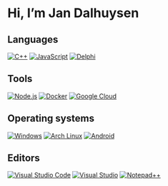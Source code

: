 # Hi, I’m Jan Dalhuysen

## Languages

[<img alt="C++" src="https://img.shields.io/badge/C%2B%2B-00599C?style=flat-square&logo=c%2B%2B&logoColor=white" />](https://en.wikipedia.org/wiki/C%2B%2B)
[<img alt="JavaScript" src="https://img.shields.io/badge/-JavaScript-F7DF1E?style=flat-square&logo=javascript&logoColor=white" />](https://en.wikipedia.org/wiki/JavaScript)
[<img alt="Delphi" src="https://img.shields.io/badge/-Delphi%2FPascal-ED1F35?style=flat-square&logo=embarcadero&logoColor=white" />](<https://en.wikipedia.org/wiki/Delphi_(software)>)

## Tools

[<img alt="Node.js" src="https://img.shields.io/badge/-Nodejs-43853d?style=flat-square&logo=Node.js&logoColor=white" />](https://nodejs.org/en)
[<img alt="Docker" src="https://img.shields.io/badge/-Docker-46a2f1?style=flat-square&logo=docker&logoColor=white" />](https://www.docker.com)
[<img alt="Google Cloud" src="https://img.shields.io/badge/Google_Cloud-4285F4?style=flat-square&logo=google-cloud&logoColor=white" />](https://cloud.google.com)

## Operating systems

[<img alt="Windows" src="https://img.shields.io/badge/Windows-0078D6?style=flat-square&logo=windows&logoColor=white" />](https://windows.com)
[<img alt="Arch Linux" src="https://img.shields.io/badge/-Arch%20Linux-1793D1?style=flat-square&logo=arch%20linux&logoColor=white" />](https://archlinux.org)
[<img alt="Android" src="https://img.shields.io/badge/Android-3DDC84?style=flat-square&logo=android&logoColor=white" />](https://android.com)

## Editors

[<img alt="Visual Studio Code" src="https://img.shields.io/badge/-VS%20Code-007ACC?style=flat-square&logo=visual%20studio%20code&logoColor=white" />](https://code.visualstudio.com)
[<img alt="Visual Studio" src="https://img.shields.io/badge/Visual_Studio-5C2D91?style=flat-square&logo=visual%20studio&logoColor=white" />](https://visualstudio.com)
[<img alt="Notepad++" src="https://img.shields.io/badge/Notepad++-90E59A.svg?style=flat-square&logo=notepad%2B%2B&logoColor=black" />](https://notepad-plus-plus.org)

<!---
[![Jan's Github stats](https://github-readme-stats.vercel.app/api?username=jandalhuysen&count_private=true&show_icons=true&theme=blue-green)](https://github.com/JanDalhuysen)
<br>
[![Top Languages](https://github-readme-stats.vercel.app/api/top-langs/?username=jandalhuysen&layout=compact&langs_count=8&theme=blue-green)](https://github.com/JanDalhuysen)
--->

<!---
jandalhuysen/jandalhuysen is a ✨ special ✨ repository because its `README.md` (this file) appears on your GitHub profile.
You can click the Preview link to take a look at your changes.
--->
